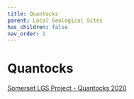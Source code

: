 ```yaml
---
title: Quantocks
parent: Local Geological Sites
has_children: false
nav_order: 1
---
```


# Quantocks

[Somerset LGS Project - Quantocks 2020](http://www.somerc.com/wp-content/uploads/2020/04/Somerset-LGS-Project-Final-report-for-Quantocks-area-April-2020.pdf)
